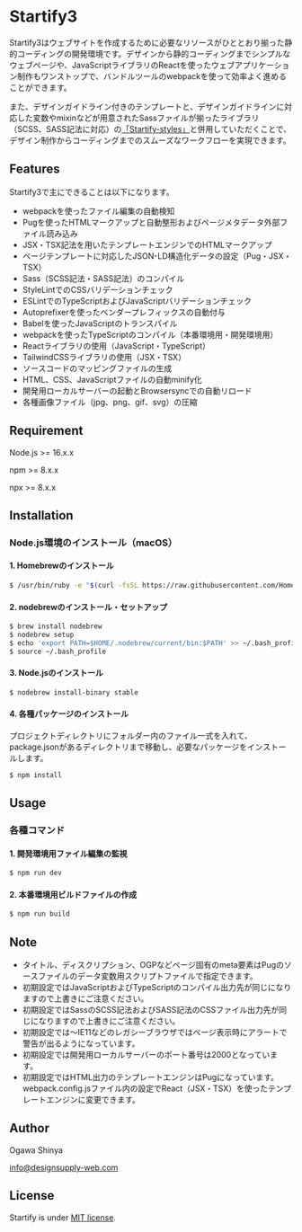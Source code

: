 # Startify3

Startify3はウェブサイトを作成するために必要なリソースがひととおり揃った静的コーディングの開発環境です。デザインから静的コーディングまでシンプルなウェブページや、JavaScriptライブラリのReactを使ったウェブアプリケーション制作もワンストップで、バンドルツールのwebpackを使って効率よく進めることができます。

また、デザインガイドライン付きのテンプレートと、デザインガイドラインに対応した変数やmixinなどが用意されたSassファイルが揃ったライブラリ（SCSS、SASS記法に対応）の[「Startify-styles」](https://github.com/DesignSupply/startify-styles "Startify-styles")と併用していただくことで、デザイン制作からコーディングまでのスムーズなワークフローを実現できます。


## Features

Startify3で主にできることは以下になります。

* webpackを使ったファイル編集の自動検知
* Pugを使ったHTMLマークアップと自動整形およびページメタデータ外部ファイル読み込み
* JSX・TSX記法を用いたテンプレートエンジンでのHTMLマークアップ
* ページテンプレートに対応したJSON-LD構造化データの設定（Pug・JSX・TSX）
* Sass（SCSS記法・SASS記法）のコンパイル
* StyleLintでのCSSバリデーションチェック
* ESLintでのTypeScriptおよびJavaScriptバリデーションチェック
* Autoprefixerを使ったベンダープレフィックスの自動付与
* Babelを使ったJavaScriptのトランスパイル
* webpackを使ったTypeScriptのコンパイル（本番環境用・開発環境用）
* Reactライブラリの使用（JavaScript・TypeScript）
* TailwindCSSライブラリの使用（JSX・TSX）
* ソースコードのマッピングファイルの生成
* HTML、CSS、JavaScriptファイルの自動minify化
* 開発用ローカルサーバーの起動とBrowsersyncでの自動リロード
* 各種画像ファイル（jpg、png、gif、svg）の圧縮



## Requirement

Node.js >= 16.x.x

npm >= 8.x.x

npx >= 8.x.x



## Installation

### Node.js環境のインストール（macOS）

#### 1. Homebrewのインストール
```bash
$ /usr/bin/ruby -e "$(curl -fsSL https://raw.githubusercontent.com/Homebrew/install/master/install)"
```
#### 2. nodebrewのインストール・セットアップ
```bash
$ brew install nodebrew
$ nodebrew setup
$ echo 'export PATH=$HOME/.nodebrew/current/bin:$PATH' >> ~/.bash_profile
$ source ~/.bash_profile
```
#### 3. Node.jsのインストール
```bash
$ nodebrew install-binary stable
```
#### 4. 各種パッケージのインストール
プロジェクトディレクトリにフォルダー内のファイル一式を入れて、package.jsonがあるディレクトリまで移動し、必要なパッケージをインストールします。
```bash
$ npm install
```



## Usage

### 各種コマンド

#### 1. 開発環境用ファイル編集の監視
```bash
$ npm run dev
```

#### 2. 本番環境用ビルドファイルの作成
```bash
$ npm run build
```


## Note

* タイトル、ディスクリプション、OGPなどページ固有のmeta要素はPugのソースファイルのデータ変数用スクリプトファイルで指定できます。
* 初期設定ではJavaScriptおよびTypeScriptのコンパイル出力先が同じになりますので上書きにご注意ください。
* 初期設定ではSassのSCSS記法およびSASS記法のCSSファイル出力先が同じになりますので上書きにご注意ください。
* 初期設定では〜IE11などのレガシーブラウザではページ表示時にアラートで警告が出るようになっています。
* 初期設定では開発用ローカルサーバーのポート番号は2000となっています。
* 初期設定ではHTML出力のテンプレートエンジンはPugになっています。webpack.config.jsファイル内の設定でReact（JSX・TSX）を使ったテンプレートエンジンに変更できます。



## Author

Ogawa Shinya

info@designsupply-web.com



## License

Startify is under [MIT license](https://en.wikipedia.org/wiki/MIT_License).
